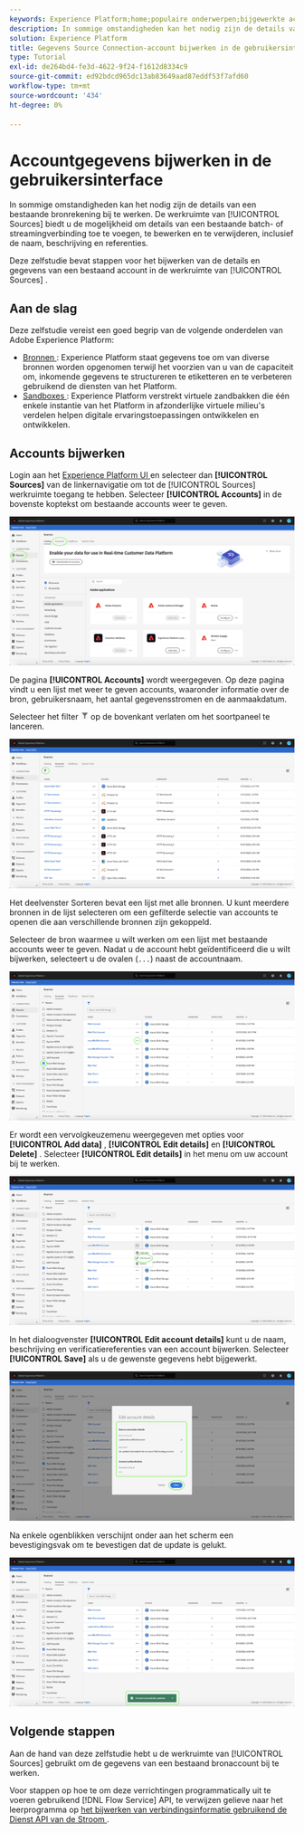```yaml
---
keywords: Experience Platform;home;populaire onderwerpen;bijgewerkte accounts
description: In sommige omstandigheden kan het nodig zijn de details van een bestaande bronrekening bij te werken. De werkruimte Bronnen biedt u de mogelijkheid om details van een bestaande batch- of streamingverbinding toe te voegen, te bewerken en te verwijderen, inclusief de naam, beschrijving en referenties.
solution: Experience Platform
title: Gegevens Source Connection-account bijwerken in de gebruikersinterface
type: Tutorial
exl-id: de264bd4-fe3d-4622-9f24-f1612d8334c9
source-git-commit: ed92bdcd965dc13ab83649aad87eddf53f7afd60
workflow-type: tm+mt
source-wordcount: '434'
ht-degree: 0%

---
```


# Accountgegevens bijwerken in de gebruikersinterface

In sommige omstandigheden kan het nodig zijn de details van een bestaande bronrekening bij te werken. De werkruimte van [!UICONTROL Sources] biedt u de mogelijkheid om details van een bestaande batch- of streamingverbinding toe te voegen, te bewerken en te verwijderen, inclusief de naam, beschrijving en referenties.

Deze zelfstudie bevat stappen voor het bijwerken van de details en gegevens van een bestaand account in de werkruimte van [!UICONTROL Sources] .

## Aan de slag

Deze zelfstudie vereist een goed begrip van de volgende onderdelen van Adobe Experience Platform:

- [ Bronnen ](../../home.md): Experience Platform staat gegevens toe om van diverse bronnen worden opgenomen terwijl het voorzien van u van de capaciteit om, inkomende gegevens te structureren te etiketteren en te verbeteren gebruikend de diensten van het Platform.
- [ Sandboxes ](../../../sandboxes/home.md): Experience Platform verstrekt virtuele zandbakken die één enkele instantie van het Platform in afzonderlijke virtuele milieu&#39;s verdelen helpen digitale ervaringstoepassingen ontwikkelen en ontwikkelen.

## Accounts bijwerken

Login aan het [ Experience Platform UI ](https://platform.adobe.com) en selecteer dan **[!UICONTROL Sources]** van de linkernavigatie om tot de [!UICONTROL Sources] werkruimte toegang te hebben. Selecteer **[!UICONTROL Accounts]** in de bovenste koptekst om bestaande accounts weer te geven.

![ catalogus ](../../images/tutorials/update/catalog.png)

De pagina **[!UICONTROL Accounts]** wordt weergegeven. Op deze pagina vindt u een lijst met weer te geven accounts, waaronder informatie over de bron, gebruikersnaam, het aantal gegevensstromen en de aanmaakdatum.

Selecteer het filter ![ filter ](../../images/tutorials/update/filter.png) op de bovenkant verlaten om het soortpaneel te lanceren.

![ rekeningen-lijst ](../../images/tutorials/update/accounts-list.png)

Het deelvenster Sorteren bevat een lijst met alle bronnen. U kunt meerdere bronnen in de lijst selecteren om een gefilterde selectie van accounts te openen die aan verschillende bronnen zijn gekoppeld.

Selecteer de bron waarmee u wilt werken om een lijst met bestaande accounts weer te geven. Nadat u de account hebt geïdentificeerd die u wilt bijwerken, selecteert u de ovalen (`...`) naast de accountnaam.

![ rekeningen-soort ](../../images/tutorials/update/accounts-sort.png)

Er wordt een vervolgkeuzemenu weergegeven met opties voor **[!UICONTROL Add data]** , **[!UICONTROL Edit details]** en **[!UICONTROL Delete]** . Selecteer **[!UICONTROL Edit details]** in het menu om uw account bij te werken.

![ update ](../../images/tutorials/update/update.png)

In het dialoogvenster **[!UICONTROL Edit account details]** kunt u de naam, beschrijving en verificatiereferenties van een account bijwerken. Selecteer **[!UICONTROL Save]** als u de gewenste gegevens hebt bijgewerkt.

![ geef-rekening-details uit ](../../images/tutorials/update/edit-account-details.png)

Na enkele ogenblikken verschijnt onder aan het scherm een bevestigingsvak om te bevestigen dat de update is gelukt.

![ update-bevestigde ](../../images/tutorials/update/update-confirmed.png)

## Volgende stappen

Aan de hand van deze zelfstudie hebt u de werkruimte van [!UICONTROL Sources] gebruikt om de gegevens van een bestaand bronaccount bij te werken.

Voor stappen op hoe te om deze verrichtingen programmatically uit te voeren gebruikend [!DNL Flow Service] API, te verwijzen gelieve naar het leerprogramma op [ het bijwerken van verbindingsinformatie gebruikend de Dienst API van de Stroom ](../../tutorials/api/update.md).
